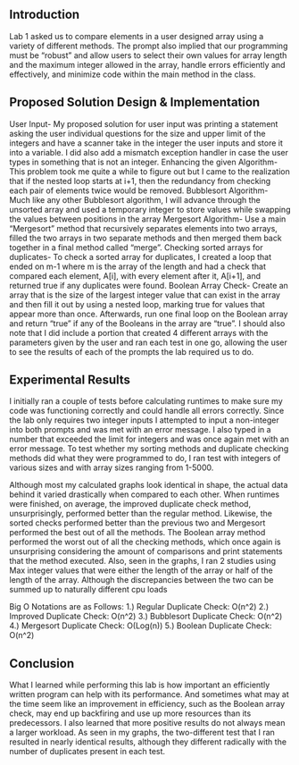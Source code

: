 <h2>Introduction</h2>
	Lab 1 asked us to compare elements in a user designed array using a variety of different methods. The prompt also implied that our programming must be “robust” and allow users to select their own values for array length and the maximum integer allowed in the array, handle errors efficiently and effectively, and minimize code within the main method in the class.

<h2>Proposed Solution Design & Implementation</h2>
	User Input- My proposed solution for user input was printing a statement asking the user individual questions for the size and upper limit of the integers and have a scanner take in the integer the user inputs and store it into a variable. I did also add a mismatch exception handler in case the user types in something that is not an integer.
	Enhancing the given Algorithm- This problem took me quite a while to figure out but I came to the realization that if the nested loop starts at i+1, then the redundancy from checking each pair of elements twice would be removed.
	Bubblesort Algorithm- Much like any other Bubblesort algorithm, I will advance through the unsorted array and used a temporary integer to store values while swapping the values between positions in the array
Mergesort Algorithm-  Use a main “Mergesort” method that recursively separates elements into two arrays, filled the two arrays in two separate methods and then merged them back together in a final method called “merge”.
	Checking sorted arrays for duplicates- To check a sorted array for duplicates, I created a loop that ended on m-1 where m is the array of the length and had a check that compared each element, A[i], with every element after it, A[i+1], and returned true if any duplicates were found.
	Boolean Array Check- Create an array that is the size of the largest integer value that can exist in the array and then fill it out by using a nested loop, marking true for values that appear more than once. Afterwards, run one final loop on the Boolean array and return “true” if any of the Booleans in the array are “true”.
I should also note that I did include a portion that created 4 different arrays with the parameters given by the user and ran each test in one go, allowing the user to see the results of each of the prompts the lab required us to do.

<h2>Experimental Results</h2>
I initially ran a couple of tests before calculating runtimes to make sure my code was functioning correctly and could handle all errors correctly. Since the lab only requires two integer inputs I attempted to input a non-integer into both prompts and was met with an error message. I also typed in a number that exceeded the limit for integers and was once again met with an error message. To test whether my sorting methods and duplicate checking methods did what they were programmed to do, I ran test with integers of various sizes and with array sizes ranging from 1-5000.
 
 
 
 
 
Although most my calculated graphs look identical in shape, the actual data behind it varied drastically when compared to each other. When runtimes were finished, on average, the improved duplicate check method, unsurprisingly, performed better than the regular method. Likewise, the sorted checks performed better than the previous two and Mergesort performed the best out of all the methods. The Boolean array method performed the worst out of all the checking methods, which once again is unsurprising considering the amount of comparisons and print statements that the method executed. Also, seen in the graphs, I ran 2 studies using Max integer values that were either the length of the array or half of the length of the array. Although the discrepancies between the two can be summed up to naturally different cpu loads 

Big O Notations are as Follows:
1.)	Regular Duplicate Check: O(n^2)
2.)	Improved Duplicate Check: O(n^2)
3.)	Bubblesort Duplicate Check: O(n^2)
4.)	Mergesort Duplicate Check: O(Log(n))
5.)	Boolean Duplicate Check: O(n^2)

<h2>Conclusion</h2>
 What I learned while performing this lab is how important an efficiently written program can help with its performance. And sometimes what may at the time seem like an improvement in efficiency, such as the Boolean array check, may end up backfiring and use up more resources than its predecessors. I also learned that more positive results do not always mean a larger workload. As seen in my graphs, the two-different test that I ran resulted in nearly identical results, although they different radically with the number of duplicates present in each test.
